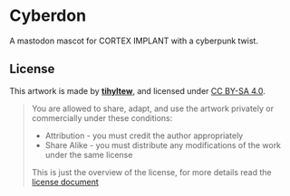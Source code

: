 # Cyberdon
A mastodon mascot for CORTEX IMPLANT with a cyberpunk twist.

## License
This artwork is made by [**tihyltew**](https://corteximplant.com/@tihyltew), and licensed under [CC BY-SA 4.0](LICENSE).

> You are allowed to share, adapt, and use the artwork privately or commercially under these conditions:
> - Attribution - you must credit the author appropriately
> - Share Alike - you must distribute any modifications of the work under the same license
> 
> This is just the overview of the license, for more details read the [license document](LICENSE)
